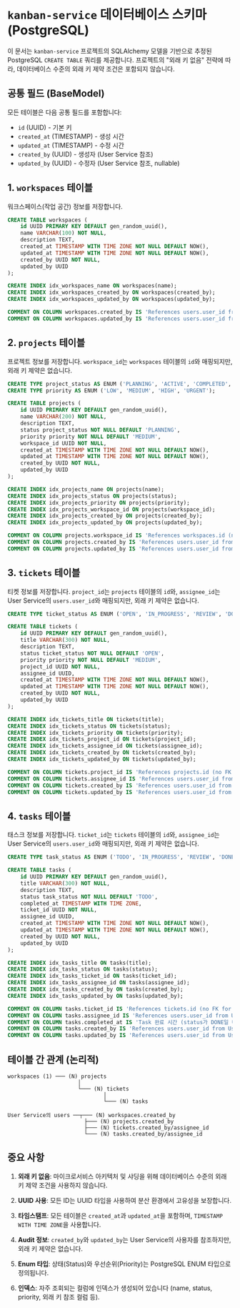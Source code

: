 # `kanban-service` 데이터베이스 스키마 (PostgreSQL)

이 문서는 `kanban-service` 프로젝트의 SQLAlchemy 모델을 기반으로 추정된 PostgreSQL `CREATE TABLE` 쿼리를 제공합니다. 프로젝트의 "외래 키 없음" 전략에 따라, 데이터베이스 수준의 외래 키 제약 조건은 포함되지 않습니다.

## 공통 필드 (BaseModel)

모든 테이블은 다음 공통 필드를 포함합니다:
- `id` (UUID) - 기본 키
- `created_at` (TIMESTAMP) - 생성 시간
- `updated_at` (TIMESTAMP) - 수정 시간
- `created_by` (UUID) - 생성자 (User Service 참조)
- `updated_by` (UUID) - 수정자 (User Service 참조, nullable)

## 1. `workspaces` 테이블

워크스페이스(작업 공간) 정보를 저장합니다.

```sql
CREATE TABLE workspaces (
    id UUID PRIMARY KEY DEFAULT gen_random_uuid(),
    name VARCHAR(100) NOT NULL,
    description TEXT,
    created_at TIMESTAMP WITH TIME ZONE NOT NULL DEFAULT NOW(),
    updated_at TIMESTAMP WITH TIME ZONE NOT NULL DEFAULT NOW(),
    created_by UUID NOT NULL,
    updated_by UUID
);

CREATE INDEX idx_workspaces_name ON workspaces(name);
CREATE INDEX idx_workspaces_created_by ON workspaces(created_by);
CREATE INDEX idx_workspaces_updated_by ON workspaces(updated_by);

COMMENT ON COLUMN workspaces.created_by IS 'References users.user_id from User service (no FK for microservice)';
COMMENT ON COLUMN workspaces.updated_by IS 'References users.user_id from User service (no FK for microservice)';
```

## 2. `projects` 테이블

프로젝트 정보를 저장합니다. `workspace_id`는 `workspaces` 테이블의 `id`와 매핑되지만, 외래 키 제약은 없습니다.

```sql
CREATE TYPE project_status AS ENUM ('PLANNING', 'ACTIVE', 'COMPLETED', 'ON_HOLD');
CREATE TYPE priority AS ENUM ('LOW', 'MEDIUM', 'HIGH', 'URGENT');

CREATE TABLE projects (
    id UUID PRIMARY KEY DEFAULT gen_random_uuid(),
    name VARCHAR(200) NOT NULL,
    description TEXT,
    status project_status NOT NULL DEFAULT 'PLANNING',
    priority priority NOT NULL DEFAULT 'MEDIUM',
    workspace_id UUID NOT NULL,
    created_at TIMESTAMP WITH TIME ZONE NOT NULL DEFAULT NOW(),
    updated_at TIMESTAMP WITH TIME ZONE NOT NULL DEFAULT NOW(),
    created_by UUID NOT NULL,
    updated_by UUID
);

CREATE INDEX idx_projects_name ON projects(name);
CREATE INDEX idx_projects_status ON projects(status);
CREATE INDEX idx_projects_priority ON projects(priority);
CREATE INDEX idx_projects_workspace_id ON projects(workspace_id);
CREATE INDEX idx_projects_created_by ON projects(created_by);
CREATE INDEX idx_projects_updated_by ON projects(updated_by);

COMMENT ON COLUMN projects.workspace_id IS 'References workspaces.id (no FK for sharding)';
COMMENT ON COLUMN projects.created_by IS 'References users.user_id from User service (no FK for microservice)';
COMMENT ON COLUMN projects.updated_by IS 'References users.user_id from User service (no FK for microservice)';
```

## 3. `tickets` 테이블

티켓 정보를 저장합니다. `project_id`는 `projects` 테이블의 `id`와, `assignee_id`는 User Service의 `users.user_id`와 매핑되지만, 외래 키 제약은 없습니다.

```sql
CREATE TYPE ticket_status AS ENUM ('OPEN', 'IN_PROGRESS', 'REVIEW', 'DONE', 'BLOCKED');

CREATE TABLE tickets (
    id UUID PRIMARY KEY DEFAULT gen_random_uuid(),
    title VARCHAR(300) NOT NULL,
    description TEXT,
    status ticket_status NOT NULL DEFAULT 'OPEN',
    priority priority NOT NULL DEFAULT 'MEDIUM',
    project_id UUID NOT NULL,
    assignee_id UUID,
    created_at TIMESTAMP WITH TIME ZONE NOT NULL DEFAULT NOW(),
    updated_at TIMESTAMP WITH TIME ZONE NOT NULL DEFAULT NOW(),
    created_by UUID NOT NULL,
    updated_by UUID
);

CREATE INDEX idx_tickets_title ON tickets(title);
CREATE INDEX idx_tickets_status ON tickets(status);
CREATE INDEX idx_tickets_priority ON tickets(priority);
CREATE INDEX idx_tickets_project_id ON tickets(project_id);
CREATE INDEX idx_tickets_assignee_id ON tickets(assignee_id);
CREATE INDEX idx_tickets_created_by ON tickets(created_by);
CREATE INDEX idx_tickets_updated_by ON tickets(updated_by);

COMMENT ON COLUMN tickets.project_id IS 'References projects.id (no FK for sharding)';
COMMENT ON COLUMN tickets.assignee_id IS 'References users.user_id from User service - 티켓 담당자';
COMMENT ON COLUMN tickets.created_by IS 'References users.user_id from User service (no FK for microservice)';
COMMENT ON COLUMN tickets.updated_by IS 'References users.user_id from User service (no FK for microservice)';
```

## 4. `tasks` 테이블

태스크 정보를 저장합니다. `ticket_id`는 `tickets` 테이블의 `id`와, `assignee_id`는 User Service의 `users.user_id`와 매핑되지만, 외래 키 제약은 없습니다.

```sql
CREATE TYPE task_status AS ENUM ('TODO', 'IN_PROGRESS', 'REVIEW', 'DONE');

CREATE TABLE tasks (
    id UUID PRIMARY KEY DEFAULT gen_random_uuid(),
    title VARCHAR(300) NOT NULL,
    description TEXT,
    status task_status NOT NULL DEFAULT 'TODO',
    completed_at TIMESTAMP WITH TIME ZONE,
    ticket_id UUID NOT NULL,
    assignee_id UUID,
    created_at TIMESTAMP WITH TIME ZONE NOT NULL DEFAULT NOW(),
    updated_at TIMESTAMP WITH TIME ZONE NOT NULL DEFAULT NOW(),
    created_by UUID NOT NULL,
    updated_by UUID
);

CREATE INDEX idx_tasks_title ON tasks(title);
CREATE INDEX idx_tasks_status ON tasks(status);
CREATE INDEX idx_tasks_ticket_id ON tasks(ticket_id);
CREATE INDEX idx_tasks_assignee_id ON tasks(assignee_id);
CREATE INDEX idx_tasks_created_by ON tasks(created_by);
CREATE INDEX idx_tasks_updated_by ON tasks(updated_by);

COMMENT ON COLUMN tasks.ticket_id IS 'References tickets.id (no FK for sharding)';
COMMENT ON COLUMN tasks.assignee_id IS 'References users.user_id from User service - 작업 담당자';
COMMENT ON COLUMN tasks.completed_at IS 'Task 완료 시간 (status가 DONE일 때 설정됨)';
COMMENT ON COLUMN tasks.created_by IS 'References users.user_id from User service (no FK for microservice)';
COMMENT ON COLUMN tasks.updated_by IS 'References users.user_id from User service (no FK for microservice)';
```

## 테이블 간 관계 (논리적)

```
workspaces (1) ─── (N) projects
                      │
                      └─── (N) tickets
                              │
                              └─── (N) tasks

User Service의 users ──┬─── (N) workspaces.created_by
                        ├─── (N) projects.created_by
                        ├─── (N) tickets.created_by/assignee_id
                        └─── (N) tasks.created_by/assignee_id
```

## 중요 사항

1. **외래 키 없음**: 마이크로서비스 아키텍처 및 샤딩을 위해 데이터베이스 수준의 외래 키 제약 조건을 사용하지 않습니다.

2. **UUID 사용**: 모든 ID는 UUID 타입을 사용하여 분산 환경에서 고유성을 보장합니다.

3. **타임스탬프**: 모든 테이블은 `created_at`과 `updated_at`을 포함하며, `TIMESTAMP WITH TIME ZONE`을 사용합니다.

4. **Audit 정보**: `created_by`와 `updated_by`는 User Service의 사용자를 참조하지만, 외래 키 제약은 없습니다.

5. **Enum 타입**: 상태(Status)와 우선순위(Priority)는 PostgreSQL ENUM 타입으로 정의됩니다.

6. **인덱스**: 자주 조회되는 컬럼에 인덱스가 생성되어 있습니다 (name, status, priority, 외래 키 참조 컬럼 등).
